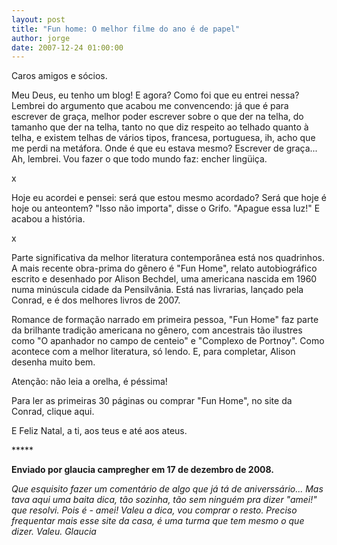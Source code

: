 ```yaml
---
layout: post
title: "Fun home: O melhor filme do ano é de papel"
author: jorge
date: 2007-12-24 01:00:00
---
```

Caros amigos e sócios.

Meu Deus, eu tenho um blog! E agora? Como foi que eu entrei nessa? Lembrei do argumento que acabou me convencendo: já que é para escrever de graça, melhor poder escrever sobre o que der na telha, do tamanho que der na telha, tanto no que diz respeito ao telhado quanto à telha, e existem telhas de vários tipos, francesa, portuguesa, ih, acho que me perdi na metáfora. Onde é que eu estava mesmo? Escrever de graça... Ah, lembrei. Vou fazer o que todo mundo faz: encher lingüiça.

x

Hoje eu acordei e pensei: será que estou mesmo acordado? Será que hoje é hoje ou anteontem? "Isso não importa", disse o Grifo. "Apague essa luz!" E acabou a história.

x

Parte significativa da melhor literatura contemporânea está nos quadrinhos. A mais recente obra-prima do gênero é "Fun Home", relato autobiográfico escrito e desenhado por Alison Bechdel, uma americana nascida em 1960 numa minúscula cidade da Pensilvânia. Está nas livrarias, lançado pela Conrad, e é dos melhores livros de 2007.

Romance de formação narrado em primeira pessoa, "Fun Home" faz parte da brilhante tradição americana no gênero, com ancestrais tão ilustres como "O apanhador no campo de centeio" e "Complexo de Portnoy". Como acontece com a melhor literatura, só lendo. E, para completar, Alison desenha muito bem.

Atenção: não leia a orelha, é péssima!

Para ler as primeiras 30 páginas ou comprar "Fun Home", no site da Conrad, clique aqui.

E Feliz Natal, a ti, aos teus e até aos ateus.

\*﻿\*\*\**

**Enviado por glaucia campregher em 17 de dezembro de 2008.**

*Que esquisito fazer um comentário de algo que já tá de aniverssário... Mas tava aqui uma baita dica, tão sozinha, tão sem ninguém pra dizer "amei!" que resolvi. Pois é - amei! Valeu a dica, vou comprar o resto. Preciso frequentar mais esse site da casa, é uma turma que tem mesmo o que dizer. Valeu. Glaucia*
